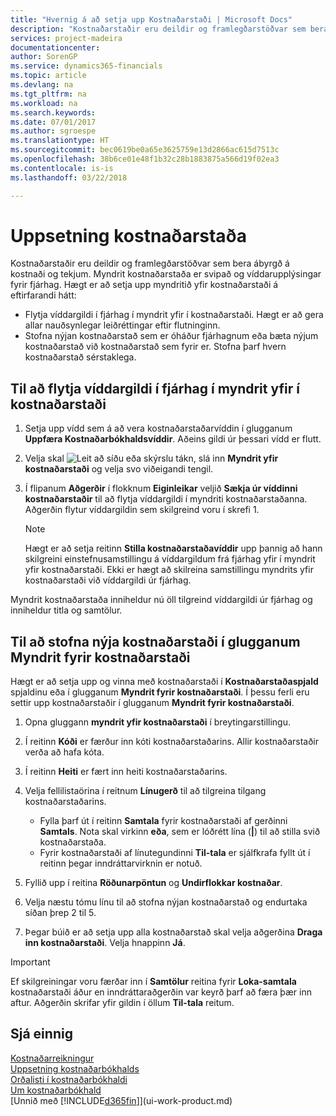 ```yaml
---
title: "Hvernig á að setja upp Kostnaðarstaði | Microsoft Docs"
description: "Kostnaðarstaðir eru deildir og framlegðarstöðvar sem bera ábyrgð á kostnaði og tekjum. Myndrit kostnaðarstaða er svipað og víddarupplýsingar fyrir fjárhag."
services: project-madeira
documentationcenter: 
author: SorenGP
ms.service: dynamics365-financials
ms.topic: article
ms.devlang: na
ms.tgt_pltfrm: na
ms.workload: na
ms.search.keywords: 
ms.date: 07/01/2017
ms.author: sgroespe
ms.translationtype: HT
ms.sourcegitcommit: bec0619be0a65e3625759e13d2866ac615d7513c
ms.openlocfilehash: 38b6ce01e48f1b32c28b1883875a566d19f02ea3
ms.contentlocale: is-is
ms.lasthandoff: 03/22/2018

---
```

# <a name="set-up-cost-centers"></a>Uppsetning kostnaðarstaða
Kostnaðarstaðir eru deildir og framlegðarstöðvar sem bera ábyrgð á kostnaði og tekjum. Myndrit kostnaðarstaða er svipað og víddarupplýsingar fyrir fjárhag. Hægt er að setja upp myndritið yfir kostnaðarstaði á eftirfarandi hátt:  

-   Flytja víddargildi í fjárhag í myndrit yfir í kostnaðarstaði. Hægt er að gera allar nauðsynlegar leiðréttingar eftir flutninginn.  
-   Stofna nýjan kostnaðarstað sem er óháður fjárhagnum eða bæta nýjum kostnaðarstað við kostnaðarstað sem fyrir er. Stofna þarf hvern kostnaðarstað sérstaklega.  

## <a name="to-transfer-dimension-values-in-the-general-ledger-to-the-chart-of-cost-centers"></a>Til að flytja víddargildi í fjárhag í myndrit yfir í kostnaðarstaði  
1.  Setja upp vídd sem á að vera kostnaðarstaðarvíddin í glugganum **Uppfæra Kostnaðarbókhaldsvíddir**. Aðeins gildi úr þessari vídd er flutt.  
2.  Velja skal ![Leit að síðu eða skýrslu](media/ui-search/search_small.png "Leit að síðu eða skýrslu táknið") tákn, slá inn **Myndrit yfir kostnaðarstaði** og velja svo viðeigandi tengil.  
3.  Í flipanum **Aðgerðir** í flokknum **Eiginleikar** veljið **Sækja úr víddinni kostnaðarstaðir** til að flytja víddargildi í myndriti kostnaðarstaðanna. Aðgerðin flytur víddargildin sem skilgreind voru í skrefi 1.  

    > [!NOTE]  
    >  Hægt er að setja reitinn **Stilla kostnaðarstaðavíddir** upp þannig að hann skilgreini einstefnusamstillingu á víddargildum frá fjárhag yfir í myndrit yfir kostnaðarstaði. Ekki er hægt að skilreina samstillingu myndrits yfir kostnaðarstaði við víddargildi úr fjárhag.  

Myndrit kostnaðarstaða inniheldur nú öll tilgreind víddargildi úr fjárhag og inniheldur titla og samtölur.  

## <a name="to-create-new-cost-centers-in-the-chart-of-cost-centers-window"></a>Til að stofna nýja kostnaðarstaði í glugganum Myndrit fyrir kostnaðarstaði  
Hægt er að setja upp og vinna með kostnaðarstaði í **Kostnaðarstaðaspjald** spjaldinu eða í glugganum **Myndrit fyrir kostnaðarstaði**. Í þessu ferli eru settir upp kostnaðarstaðir í glugganum **Myndrit fyrir kostnaðarstaði**.  

1. Opna gluggann **myndrit yfir kostnaðarstaði** í breytingarstillingu.  
2. Í reitinn **Kóði** er færður inn kóti kostnaðarstaðarins. Allir kostnaðarstaðir verða að hafa kóta.  
3. Í reitinn **Heiti** er fært inn heiti kostnaðarstaðarins.  
4. Velja fellilistaörina í reitnum **Línugerð** til að tilgreina tilgang kostnaðarstaðarins.  

    - Fylla þarf út í reitinn **Samtala** fyrir kostnaðarstaði af gerðinni **Samtals**. Nota skal virkinn **eða**, sem er lóðrétt lína (**&#124;**) til að stilla svið kostnaðarstaða.  
    - Fyrir kostnaðarstaði af línutegundinni **Til-tala** er sjálfkrafa fyllt út í reitinn þegar inndráttarvirknin er notuð.  
5.  Fyllið upp í reitina **Röðunarpöntun** og **Undirflokkar kostnaðar**.  
6.  Velja næstu tómu línu til að stofna nýjan kostnaðarstað og endurtaka síðan þrep 2 til 5.  
7.  Þegar búið er að setja upp alla kostnaðarstað skal velja aðgerðina **Draga inn kostnaðarstaði**. Velja hnappinn **Já**.  

> [!IMPORTANT]  
>  Ef skilgreiningar voru færðar inn í **Samtölur** reitina fyrir **Loka-samtala** kostnaðarstaði áður en inndráttaraðgerðin var keyrð þarf að færa þær inn aftur. Aðgerðin skrifar yfir gildin í öllum **Til-tala** reitum.  

## <a name="see-also"></a>Sjá einnig  
[Kostnaðarreikningur](finance-manage-cost-accounting.md)  
[Uppsetning kostnaðarbókhalds](finance-set-up-cost-accounting.md)   
[Orðalisti í kostnaðarbókhaldi](finance-terminology-in-cost-accounting.md)   
[Um kostnaðarbókhald](finance-about-cost-accounting.md)  
[Unnið með [!INCLUDE[d365fin](includes/d365fin_md.md)]](ui-work-product.md)

